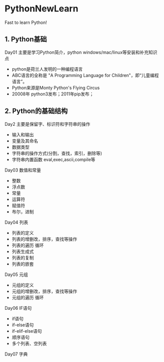 # PythonNewLearn
Fast to learn Python!

## 1. Python基础

Day01 主要是学习Python简介，python windows/mac/linux等安装和补充知识点
- python是荷兰人发明的一种编程语言
- ABC语言的全称是 "A Programming Language for Children"，即“儿童编程语言”。
- Python来源是Monty Python's Flying Circus
- 20008年 python3发布；2011年pip发布；

## 2. Python的基础结构
Day2 主要是保留字、标识符和字符串的操作
- 输入和输出
- 变量及其命名
- 数据类型
- 字符串的操作方式(分割，查找，索引，删除等)
- 字符串内置函数 eval,exec,ascii,compile等

Day03 数值和常量
- 整数
- 浮点数
- 常量
- 运算符
- 赋值符
- 布尔，进制

Day04 列表
- 列表的定义
- 列表的增删改，排序，查找等操作
- 列表的遍历 循环
- 列表生成式
- 列表的复制
- 列表的嵌套

Day05 元组
- 元组的定义
- 元组的增删改，排序，查找等操作
- 元组的遍历 循环

Day06 IF语句
- if语句
- if-else语句
- if-elif-else语句
- 顺序语句
- 多个列表、空列表

Day07 字典
